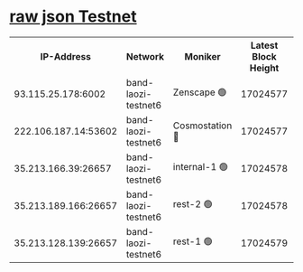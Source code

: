 
[raw json Testnet](https://rpc-check.bandt.stavr.tech/bandt/rpcbandt_result.json)
=

<table><tr><th>IP-Address</th><th>Network</th><th>Moniker</th><th>Latest Block Height</th><th>Earliest Block Height</th><th>Catching Up</th><th>Tx Index</th><th>Voting Power</th><th>Scan Time</th></tr><tr><td>93.115.25.178:6002</td><td>band-laozi-testnet6</td><td>Zenscape 🟢</td><td>17024577</td><td>12460001</td><td>False</td><td>on</td><td>0</td><td>2024-03-22T06:34:23.967560952UTC</td></tr><tr><td>222.106.187.14:53602</td><td>band-laozi-testnet6</td><td>Cosmostation 🔴</td><td>17024577</td><td>16668001</td><td>False</td><td>on</td><td>2203686</td><td>2024-03-22T06:34:25.311560379UTC</td></tr><tr><td>35.213.166.39:26657</td><td>band-laozi-testnet6</td><td>internal-1 🟢</td><td>17024578</td><td>16924578</td><td>False</td><td>on</td><td>0</td><td>2024-03-22T06:34:26.208831118UTC</td></tr><tr><td>35.213.189.166:26657</td><td>band-laozi-testnet6</td><td>rest-2 🟢</td><td>17024578</td><td>16924578</td><td>False</td><td>on</td><td>0</td><td>2024-03-22T06:34:27.124577858UTC</td></tr><tr><td>35.213.128.139:26657</td><td>band-laozi-testnet6</td><td>rest-1 🟢</td><td>17024579</td><td>16924579</td><td>False</td><td>on</td><td>0</td><td>2024-03-22T06:34:27.964617153UTC</td></tr></table>
